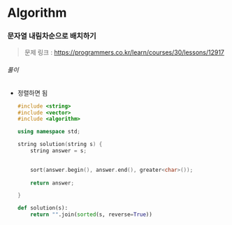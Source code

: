 # Algorithm

### 문자열 내림차순으로 배치하기

> 문제 링크 : https://programmers.co.kr/learn/courses/30/lessons/12917



###### 풀이

* 정렬하면 됨

  ```c++
  #include <string>
  #include <vector>
  #include <algorithm>
  
  using namespace std;
  
  string solution(string s) {
      string answer = s;
      
  
      sort(answer.begin(), answer.end(), greater<char>());
      
      return answer;
  
  }
  ```

  
  
  ```python
  def solution(s):
      return "".join(sorted(s, reverse=True))
  ```
  
  